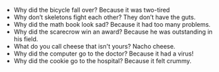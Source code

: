 * Why did the bicycle fall over? Because it was two-tired
* Why don’t skeletons fight each other? They don’t have the guts.
* Why did the math book look sad? Because it had too many problems.
* Why did the scarecrow win an award? Because he was outstanding in his field.
* What do you call cheese that isn't yours? Nacho cheese.
* Why did the computer go to the doctor? Because it had a virus!
* Why did the cookie go to the hospital? Because it felt crummy.
